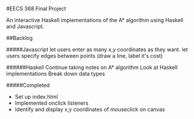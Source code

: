 #EECS 368 Final Project

An interactive Haskell implementations of the A* algorithm using Haskell and Javascript.

##Backlog

#####Javascript
let users enter as many x,y coordinates as they want.
let users specify edges between points (draw a line, label it's cost)

######Haskell
Continue taking notes on A* algorithm
Look at Haskell implementations
Break down data types

#####Completed
- Set up index.html
- Implemented onclick listeners
- Identify and display x,y coordinates of mouseclick on canvas

